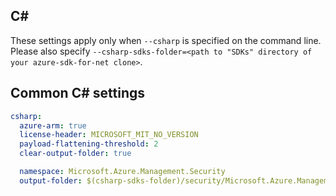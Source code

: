 ## C#

These settings apply only when `--csharp` is specified on the command line.
Please also specify `--csharp-sdks-folder=<path to "SDKs" directory of your azure-sdk-for-net clone>`.

## Common C# settings

``` yaml $(csharp)
csharp:
  azure-arm: true
  license-header: MICROSOFT_MIT_NO_VERSION
  payload-flattening-threshold: 2
  clear-output-folder: true
```

``` yaml $(csharp) && !$(multiapi) && !$(profile)
  namespace: Microsoft.Azure.Management.Security
  output-folder: $(csharp-sdks-folder)/security/Microsoft.Azure.Management.Security/src/Generated
```